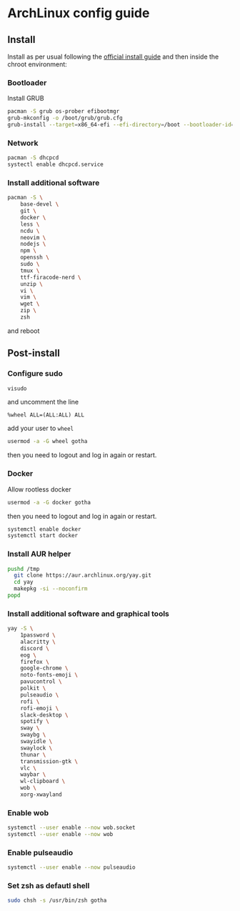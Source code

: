 # ArchLinux config guide

## Install

Install as per usual following the [official install guide](https://wiki.archlinux.org/title/installation_guide) and then inside the chroot environment:

### Bootloader

Install GRUB

```sh
pacman -S grub os-prober efibootmgr
grub-mkconfig -o /boot/grub/grub.cfg
grub-install --target=x86_64-efi --efi-directory=/boot --bootloader-id=GRUB
```

### Network

```sh
pacman -S dhcpcd
systectl enable dhcpcd.service
```

### Install additional software

```sh
pacman -S \
    base-devel \
    git \
    docker \
    less \
    ncdu \
    neovim \ 
    nodejs \
    npm \
    openssh \
    sudo \
    tmux \
    ttf-firacode-nerd \
    unzip \
    vi \
    vim \
    wget \
    zip \
    zsh
```

and reboot

## Post-install

### Configure sudo

```sh
visudo
```

and uncomment the line 
```
%wheel ALL=(ALL:ALL) ALL
```

add your user to `wheel`

```sh
usermod -a -G wheel gotha
```

then you need to logout and log in again or restart.

###  Docker

Allow rootless docker

```sh
usermod -a -G docker gotha
```

then you need to logout and log in again or restart.

```sh
systemctl enable docker
systemctl start docker
```


### Install AUR helper

```sh
pushd /tmp
  git clone https://aur.archlinux.org/yay.git
  cd yay
  makepkg -si --noconfirm
popd
```

### Install additional software and graphical tools

```sh
yay -S \
    1password \
    alacritty \
    discord \
    eog \
    firefox \
    google-chrome \
    noto-fonts-emoji \
    pavucontrol \
    polkit \
    pulseaudio \
    rofi \
    rofi-emoji \
    slack-desktop \
    spotify \
    sway \
    swaybg \
    swayidle \
    swaylock \
    thunar \
    transmission-gtk \
    vlc \
    waybar \
    wl-clipboard \
    wob \
    xorg-xwayland
```

### Enable wob

```sh
systemctl --user enable --now wob.socket
systemctl --user enable --now wob
```

### Enable pulseaudio

```sh
systemctl --user enable --now pulseaudio
```

### Set zsh as defautl shell

```sh
sudo chsh -s /usr/bin/zsh gotha
```
